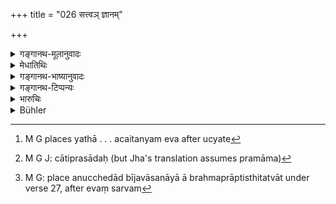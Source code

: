 +++
title = "026 सत्त्वञ् ज्ञानम्"

+++

<details><summary>गङ्गानथ-मूलानुवादः</summary>

‘Sattva’ has been declared to be Knowledge, ‘Tamas,’ to be Ignorance, and ‘Rajas,’ to be Love and Hate;—such is the nature of these, all-pervading and interpenetrating all beings.—(26)
</details>

<details><summary>मेधातिथिः</summary>

सामान्यम् एतद् एषां लक्षणं व्यापि सर्वप्राणिषु । **ज्ञानं** वेदकम् । **अज्ञानं** मोहः, न यथा मदमूर्च्छाद्यवस्थास्व् अचैतन्यम् एव[^७४] । उभयरूपता **रजः** । राग-द्वेष-शब्देनोभय-धर्म-योग उच्यते । नापि सम्यग्-ज्ञान-वशानाम् अतिशयेन क्रोधो, न चातिप्रमादः[^७५] । तत् तद् रजः । **वपुः** स्वभावः । अनुच्छेदाद् बीजवासनाया आ ब्रह्म-प्राप्ति-स्थितत्वात्[^७६] ॥ १२.२६ ॥


[^७६]:
     M G: place anucchedād bījavāsanāyā ā brahmaprāptisthitatvāt under verse 27, after evaṃ sarvam


[^७५]:
     M G J: cātiprasādaḥ (but Jha's translation assumes pramāma)


[^७४]:
     M G places yathā . . . acaitanyam eva after ucyate
</details>

<details><summary>गङ्गानथ-भाष्यानुवादः</summary>

Such in general is the character of these, pervading over all living beings.

‘*Knowledge*’—cognition.

‘*Ajñana*,’ ‘*Ignorance*’—stands for *Delusion*; not for the unconsciousness caused by intoxication, swoon or such other causes.

‘*Rajas*’ has a two-fold character; the two terms ‘*rajas*’ and ‘*tamas*,’ being indicative of two distinct characteristics.

Those who are influenced by knowledge and wisdom are never affected by too much anger, nor are they ever careless.

‘*Vapuḥ*,’ ‘*nature*’—character.—This is all-pervading, because the seed of impressions is never destroyed, lasting as it does till one has attained Brahman—(26)
</details>

<details><summary>गङ्गानथ-टिप्पन्यः</summary>

This verse is quoted in *Parāśaramādhava* (Prāyaścitta, p. 487);—and in
*Nṛsiṃhaprasāda*, (Prāyaścitta 40b.)
</details>

<details><summary>भारुचिः</summary>

सत्त्वादीनाम् इदं लक्षणं सर्वप्राणिषु ॥ १२.२६ ॥
</details>

<details><summary>Bühler</summary>

026	Goodness is declared (to have the form of) knowledge, Darkness (of) ignorance, Activity (of) love and hatred; such is the nature of these (three) which is (all-) pervading and clings to everything created.
</details>
